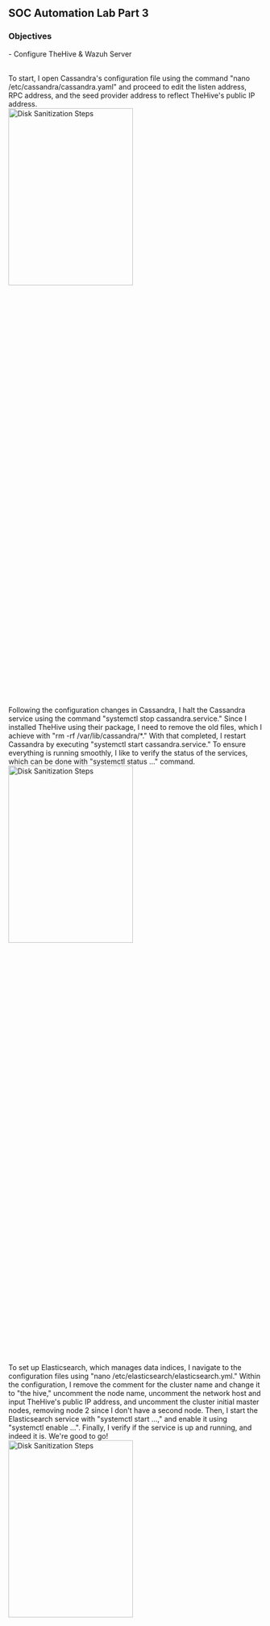 <h2>SOC Automation Lab Part 3</h2>

<h3>Objectives</h3>
- Configure TheHive & Wazuh Server  
<br />
<br />

To start, I open Cassandra's configuration file using the command "nano /etc/cassandra/cassandra.yaml" and proceed to edit the listen address, RPC address, and the seed provider address to reflect TheHive's public IP address.
<br />
<img src="https://github.com/Yagoobz/SOCAutomationLabPart3/assets/145611184/951d944f-7035-4fdd-a95b-e4971947f27c" height="30%" width="70%" alt="Disk Sanitization Steps"/>

Following the configuration changes in Cassandra, I halt the Cassandra service using the command "systemctl stop cassandra.service." Since I installed TheHive using their package, I need to remove the old files, which I achieve with "rm -rf /var/lib/cassandra/*." With that completed, I restart Cassandra by executing "systemctl start cassandra.service." To ensure everything is running smoothly, I like to verify the status of the services, which can be done with "systemctl status ..." command.
<br />
<img src="https://github.com/Yagoobz/SOCAutomationLabPart3/assets/145611184/fbfd87aa-2525-4bff-842b-27455a86cc9c" height="30%" width="70%" alt="Disk Sanitization Steps"/>

To set up Elasticsearch, which manages data indices, I navigate to the configuration files using "nano /etc/elasticsearch/elasticsearch.yml." Within the configuration, I remove the comment for the cluster name and change it to "the hive," uncomment the node name, uncomment the network host and input TheHive's public IP address, and uncomment the cluster initial master nodes, removing node 2 since I don't have a second node. Then, I start the Elasticsearch service with "systemctl start ...," and enable it using "systemctl enable ...". Finally, I verify if the service is up and running, and indeed it is. We're good to go!
<br />
<img src="https://github.com/Yagoobz/SOCAutomationLabPart3/assets/145611184/1d9ec576-fba9-4047-a5b7-94915dfa1300" height="30%" width="70%" alt="Disk Sanitization Steps"/>

To ensure that TheHive's user and group have access to a specific file path, I execute the command "ls -la /opt/thp." This verifies the permissions of the directory that TheHive requires access to. If I find that the root has access to TheHive directory, I need to change that by running "chown -R thehive:thehive /opt/thp." Upon rechecking the permissions using "ls -la /opt/thp," I confirm that TheHive is now both the user and the group with access. Now, I'm ready to proceed with configuring TheHive's configuration file.
<br />
<img src="https://github.com/Yagoobz/SOCAutomationLabPart3/assets/145611184/d4ebc5da-e67a-4736-b068-1795d5e676b4" height="30%" width="70%" alt="Disk Sanitization Steps"/>

After accessing the configuration file at "/etc/thehive/application.conf" with "nano /etc/thehive/application.conf," I update the storage hostname and index search hostname to TheHive's IP address, followed by modifying the application's local host to TheHive's IP address. With these changes made, I proceed to start and enable TheHive using "systemctl start ..." and verify the service's status for confirmation.
<br />
<img src="https://github.com/Yagoobz/SOCAutomationLabPart3/assets/145611184/7bb106ac-098e-45a9-8162-93f9bf385685" height="30%" width="70%" alt="Disk Sanitization Steps"/>

With all three services - Cassandra, Elasticsearch, and TheHive - up and running, I attempt to access TheHive using its public IP address followed by port 9000. Upon entering the default username and password, I successfully gain access to TheHive. Mission accomplished!
<br />
<img src="..." height="30%" width="70%" alt="Disk Sanitization Steps"/>










